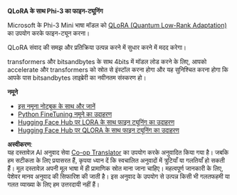 <!--
CO_OP_TRANSLATOR_METADATA:
{
  "original_hash": "54b6b824568d4decb574b9e117c4f5f7",
  "translation_date": "2025-05-08T05:05:46+00:00",
  "source_file": "md/03.FineTuning/FineTuning_Qlora.md",
  "language_code": "hi"
}
-->
**QLoRA के साथ Phi-3 का फाइन-ट्यूनिंग**

Microsoft के Phi-3 Mini भाषा मॉडल को [QLoRA (Quantum Low-Rank Adaptation)](https://github.com/artidoro/qlora) का उपयोग करके फाइन-ट्यून करना। 

QLoRA संवाद की समझ और प्रतिक्रिया उत्पन्न करने में सुधार करने में मदद करेगा। 

transformers और bitsandbytes के साथ 4bits में मॉडल लोड करने के लिए, आपको accelerate और transformers को स्रोत से इंस्टॉल करना होगा और यह सुनिश्चित करना होगा कि आपके पास bitsandbytes लाइब्रेरी का नवीनतम संस्करण हो।

**नमूने**
- [इस नमूना नोटबुक के साथ और जानें](../../../../code/03.Finetuning/Phi_3_Inference_Finetuning.ipynb)
- [Python FineTuning नमूने का उदाहरण](../../../../code/03.Finetuning/FineTrainingScript.py)
- [Hugging Face Hub पर LORA के साथ फाइन ट्यूनिंग का उदाहरण](../../../../code/03.Finetuning/Phi-3-finetune-lora-python.ipynb)
- [Hugging Face Hub पर QLORA के साथ फाइन ट्यूनिंग का उदाहरण](../../../../code/03.Finetuning/Phi-3-finetune-qlora-python.ipynb)

**अस्वीकरण**:  
यह दस्तावेज़ AI अनुवाद सेवा [Co-op Translator](https://github.com/Azure/co-op-translator) का उपयोग करके अनुवादित किया गया है। जबकि हम सटीकता के लिए प्रयासरत हैं, कृपया ध्यान दें कि स्वचालित अनुवादों में त्रुटियाँ या गलतियाँ हो सकती हैं। मूल दस्तावेज़ अपनी मूल भाषा में ही प्रामाणिक स्रोत माना जाना चाहिए। महत्वपूर्ण जानकारी के लिए, पेशेवर मानव अनुवाद की सिफारिश की जाती है। इस अनुवाद के उपयोग से उत्पन्न किसी भी गलतफहमी या गलत व्याख्या के लिए हम उत्तरदायी नहीं हैं।